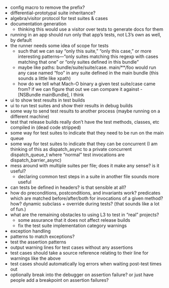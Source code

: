 - config macro to remove the prefix?
- differential-prototypal suite inheritance?
- algebra/visitor protocol for test suites & cases
- documentation generation
	- thinking this would use a visitor over tests to generate docs for them
- running in an app should run only that app’s tests, not L3’s own as well, by default
- the runner needs some idea of scope for tests
	- such that we can say “only this suite,” “only this case,” or more interesting patterns—“only suites matching this regexp with cases matching that one” or “only suites defined in this bundle”
	- maybe like paths: bundle/suite/suite/case. main/**/foo would run any case named “foo” in any suite defined in the main bundle (this sounds a little like xpath)
	- how do we tell what Mach-O binary a given test suite/case came from? if we can figure that out we can compare it against -[NSBundle mainBundle], I think
- ui to show test results in test builds
- ui to run test suites and show their results in debug builds
- some way to send test results to another process (maybe running on a different machine)
- test that release builds really don’t have the test methods, classes, etc compiled in (dead code stripped)
- some way for test suites to indicate that they need to be run on the main queue
- some way for test suites to indicate that they can be concurrent (I am thinking of this as dispatch_async to a private concurrent dispatch_queue_t where “normal” test invocations are dispatch_barrier_async)
- mess around with multiple suites per file; does it make any sense? is it useful?
	- declaring common test steps in a suite in another file sounds more useful
- can tests be defined in headers? is that sensible at all?
- how do preconditions, postconditions, and invariants work? predicates which are matched before/after/both for invocations of a given method? how? dynamic subclass + override during tests? (that sounds like a lot of fun.)
- what are the remaining obstacles to using L3 to test in “real” projects?
	- some assurance that it does not affect release builds
	- fix the test suite implementation category warnings
- exception handling
- patterns to match exceptions?
- test the assertion patterns
- output warning lines for test cases without any assertions
- test cases should take a source reference relating to their line for warnings like the above
- test cases should automatically log errors when waiting post-test times out
- optionally break into the debugger on assertion failure? or just have people add a breakpoint on assertion failures?